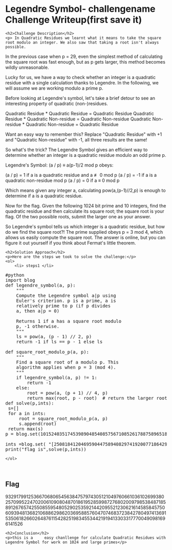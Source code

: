 <!DOCTYPE html>
<html>

<body>
    <h1>Legendre Symbol- challengename Challenge Writeup(first save it)</h1>

    <h2>Challenge Description</h2>
    <p> In Quadratic Residues we learnt what it means to take the square root modulo an integer. We also saw that taking a root isn't always possible.

In the previous case when p = 29, even the simplest method of calculating the square root was fast enough, but as p gets larger, this method becomes wildly unreasonable.

Lucky for us, we have a way to check whether an integer is a quadratic residue with a single calculation thanks to Legendre. In the following, we will assume we are working modulo a prime p.

Before looking at Legendre's symbol, let's take a brief detour to see an interesting property of quadratic (non-)residues.

Quadratic Residue * Quadratic Residue = Quadratic Residue
Quadratic Residue * Quadratic Non-residue = Quadratic Non-residue
Quadratic Non-residue * Quadratic Non-residue = Quadratic Residue

Want an easy way to remember this? Replace "Quadratic Residue" with +1 and "Quadratic Non-residue" with -1, all three results are the same!


So what's the trick? The Legendre Symbol gives an efficient way to determine whether an integer is a quadratic residue modulo an odd prime p.

Legendre's Symbol: (a / p) ≡ a(p-1)/2 mod p obeys:

(a / p) = 1 if a is a quadratic residue and a ≢ 0 mod p
(a / p) = -1 if a is a quadratic non-residue mod p
(a / p) = 0 if a ≡ 0 mod p

Which means given any integer a, calculating pow(a,(p-1)//2,p) is enough to determine if a is a quadratic residue.

Now for the flag. Given the following 1024 bit prime and 10 integers, find the quadratic residue and then calculate its square root; the square root is your flag. Of the two possible roots, submit the larger one as your answer.

So Legendre's symbol tells us which integer is a quadratic residue, but how do we find the square root?! The prime supplied obeys p = 3 mod 4, which allows us easily compute the square root. The answer is online, but you can figure it out yourself if you think about Fermat's little theorem.
 
</p>
 
    <h2>Solution Approach</h2>
    <p>Here are the steps we took to solve the challenge:</p>
    <ol>
        <li> steps1 </li>
<pre>
#python
import blog
def legendre_symbol(a, p):
    """
    Compute the Legendre symbol a|p using
    Euler's criterion. p is a prime, a is
    relatively prime to p (if p divides
    a, then a|p = 0)

    Returns 1 if a has a square root modulo
    p, -1 otherwise.
    """
    ls = pow(a, (p - 1) // 2, p)
    return -1 if ls == p - 1 else ls

def square_root_modulo_p(a, p):
    """
    Find a square root of a modulo p. This
    algorithm applies when p = 3 (mod 4).
    """
    if legendre_symbol(a, p) != 1:
        return -1
    else:
        root = pow(a, (p + 1) // 4, p)
        return max(root, p - root)  # return the larger root
def solve(p,ints):
 s=[]
 for a in ints:
     root = square_root_modulo_p(a, p)
     s.append(root)
 return max(s)
p = blog.set(101524035174539890485408575671085261788758965189060164484385690801466167356667036677932998889725476582421738788500738738503134356158197247473850273565349249573867251280253564698939768700489401960767007716413932851838937641880157263936985954881657889497583485535527613578457628399173971810541670838543309159139,1)

ints =blog.set( "[25081841204695904475894082974192007718642931811040324543182130088804239047149283334700530600468528298920930150221871666297194395061462592781551275161695411167049544771049769000895119729307495913024360169904315078028798025169985966732789207320203861858234048872508633514498384390497048416012928086480326832803, 45471765180330439060504647480621449634904192839383897212809808339619841633826534856109999027962620381874878086991125854247108359699799913776917227058286090426484548349388138935504299609200377899052716663351188664096302672712078508601311725863678223874157861163196340391008634419348573975841578359355931590555, 17364140182001694956465593533200623738590196990236340894554145562517924989208719245429557645254953527658049246737589538280332010533027062477684237933221198639948938784244510469138826808187365678322547992099715229218615475923754896960363138890331502811292427146595752813297603265829581292183917027983351121325, 14388109104985808487337749876058284426747816961971581447380608277949200244660381570568531129775053684256071819837294436069133592772543582735985855506250660938574234958754211349215293281645205354069970790155237033436065434572020652955666855773232074749487007626050323967496732359278657193580493324467258802863, 4379499308310772821004090447650785095356643590411706358119239166662089428685562719233435615196994728767593223519226235062647670077854687031681041462632566890129595506430188602238753450337691441293042716909901692570971955078924699306873191983953501093343423248482960643055943413031768521782634679536276233318, 85256449776780591202928235662805033201684571648990042997557084658000067050672130152734911919581661523957075992761662315262685030115255938352540032297113615687815976039390537716707854569980516690246592112936796917504034711418465442893323439490171095447109457355598873230115172636184525449905022174536414781771, 50576597458517451578431293746926099486388286246142012476814190030935689430726042810458344828563913001012415702876199708216875020997112089693759638454900092580746638631062117961876611545851157613835724635005253792316142379239047654392970415343694657580353333217547079551304961116837545648785312490665576832987, 96868738830341112368094632337476840272563704408573054404213766500407517251810212494515862176356916912627172280446141202661640191237336568731069327906100896178776245311689857997012187599140875912026589672629935267844696976980890380730867520071059572350667913710344648377601017758188404474812654737363275994871, 4881261656846638800623549662943393234361061827128610120046315649707078244180313661063004390750821317096754282796876479695558644108492317407662131441224257537276274962372021273583478509416358764706098471849536036184924640593888902859441388472856822541452041181244337124767666161645827145408781917658423571721, 18237936726367556664171427575475596460727369368246286138804284742124256700367133250078608537129877968287885457417957868580553371999414227484737603688992620953200143688061024092623556471053006464123205133894607923801371986027458274343737860395496260538663183193877539815179246700525865152165600985105257601565]",2)
print("flag is",solve(p,ints))
</pre>    
    
    </ol>
<br>
    <h2>Flag</h2>
    <p class="flag">93291799125366706806545638475797430512104976066103610269938025709952247020061090804870186195285998727680200979853848718589126765742550855954805290253592144209552123062161458584575060939481368210688629862036958857604707468372384278049741369153506182660264876115428251983455344219194133033177700490981696141526
</p>

    <h2>Conclusion</h2>
    <p>this is a     easy chanllenge for calculate Quadratic Residues with Legendre Symbol for work on 1024 and large primes</p>
</body>
</html>

